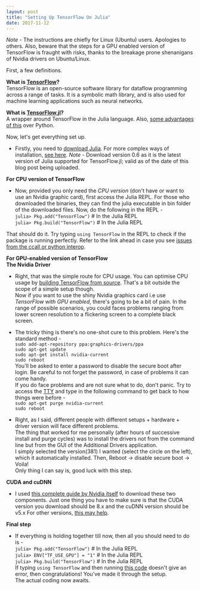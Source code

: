 ```yaml
---
layout: post
title: "Setting Up TensorFlow On Julia"
date: 2017-11-12
---
```


*Note* - The instructions are chiefly for Linux (Ubuntu) users. Apologies to others. Also, beware that the steps for a GPU enabled version of TensorFlow is fraught with risks, thanks to the breakage prone shenanigans of Nvidia drivers on Ubuntu/Linux.  
  
First, a few definitions.  
  
**What is [TensorFlow](https://www.tensorflow.org)?**  
TensorFlow is an open-source software library for dataflow programming across a range of tasks. It is a 
symbolic math library, and is also used for machine learning applications such as neural networks.  
  
**What is [TensorFlow,jl](https://github.com/malmaud/TensorFlow.jl)?**  
A wrapper around TensorFlow in the Julia language. Also, [some advantages of this](https://github.com/malmaud/TensorFlow.jl/blob/master/docs/src/why_julia.md) over Python.  
  
  
Now, let's get everything set up.  
  
+ Firstly, you need to [download Julia](https://julialang.org/downloads/). For more complex ways of installation, [see here](https://github.com/JuliaLang/julia#source-download-and-compilation). *Note* - Download version 0.6 as it is the latest version of Julia supported for TensorFlow.jl; valid as of the date of this blog post being uploaded.  
  

**For CPU version of TensorFlow**  
+ Now, provided you only need the *CPU version* (don't have or want to use an Nvidia graphic card), first access the Julia REPL. For those who downloaded the binaries, they can find the julia executable in bin folder of the downloaded files. Now, do the following in the REPL -  
`julia> Pkg.add("TensorFlow")`  # In the Julia REPL  
`julia> Pkg.build("TensorFlow")`  # In the Julia REPL  
  
That should do it. Try typing `using TensorFlow` in the REPL to check if the package is running perfectly. Refer to the link ahead in case you see [issues from the ccall or python interop](https://github.com/malmaud/TensorFlow.jl#troubleshooting).  
  

**For GPU-enabled version of TensorFlow**  
**The Nvidia Driver**  
  
+ Right, that was the simple route for CPU usage. You can optimise CPU usage by [building TensorFlow from source](https://malmaud.github.io/TensorFlow.jl/latest/build_from_source.html). That's a bit outside the scope of a simple setup though.    
Now if you want to use the shiny Nvidia graphics card i.e use *TensorFlow with GPU enabled*, there's going to be a bit of pain. In the range of possible scenarios, you could faces problems ranging from lower screen resolution to a flickering screen to a complete black screen.  
  
+ The tricky thing is there's no one-shot cure to this problem. Here's the standard method -  
`sudo add-apt-repository ppa:graphics-drivers/ppa`  
`sudo apt-get update`  
`sudo apt-get install nvidia-current`  
`sudo reboot`  
You'll be asked to enter a password to disable the secure boot after login. Be careful to not forget the password, in case of problems it can come handy.  
If you do face problems and are not sure what to do, don't panic. Try to access the [TTY](https://askubuntu.com/questions/66195/what-is-a-tty-and-how-do-i-access-a-tty) and type in the following command to get back to how things were before -  
`sudo apt-get purge nvidia-current`  
`sudo reboot `  
  
+ Right, as I said, different people with different setups + hardware + driver version will face different problems.  
The thing that worked for me personally (after hours of successive install and purge cycles) was to install the drivers not from the command line but from the GUI of the Additional Drivers application.  
I simply selected the version(381) I wanted (select the circle on the left), which it automatically installed. Then, Reboot -> disable secure boot -> Voila!  
Only thing I can say is, good luck with this step.  
  

**CUDA  and cuDNN**  
+ I used [this complete guide by Nvidia itself](https://www.nvidia.com/en-us/data-center/gpu-accelerated-applications/tensorflow/) to download these two components. Just one thing you have to make sure is that the CUDA version you download should be 8.x and the cuDNN version should be v5.x For other versions, [this may help](https://github.com/malmaud/TensorFlow.jl#optional-building-the-tensorflow-library).  
  
  
**Final step**  
+ If everything is holding together till now, then all you should need to do is -  
`julia> Pkg.add("TensorFlow")`  # In the Julia REPL  
`julia> ENV["TF_USE_GPU"] = "1"`  # In the Julia REPL  
`julia> Pkg.build("TensorFlow")`  # In the Julia REPL  
If typing `using TensorFlow` and then running [this code](https://github.com/malmaud/TensorFlow.jl#basic-usage) doesn't give an error, then congratulations! You've made it through the setup.  
The actual coding now awaits.  

